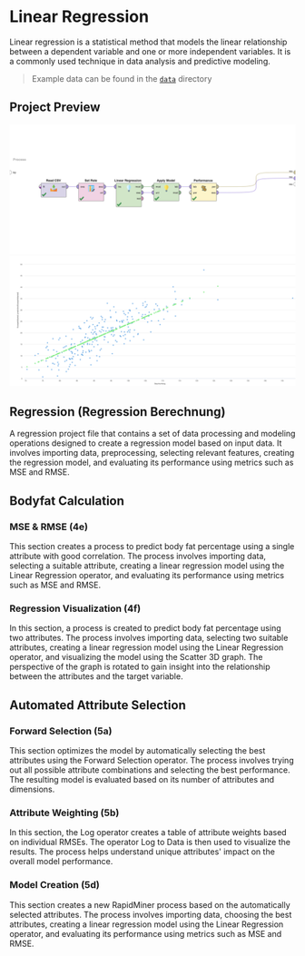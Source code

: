 # Linear Regression

Linear regression is a statistical method that models the linear relationship between a dependent variable and one or more independent variables. It is a commonly used technique in data analysis and predictive modeling.

> Example data can be found in the [`data`](./data/) directory

## Project Preview

![Rapid Miner Preview](../img/02_linear_regression_1.png)
![Rapid Miner Evaluation](../img/02_linear_regression_2.png)

## Regression (Regression Berechnung)

A regression project file that contains a set of data processing and modeling operations designed to create a regression model based on input data. It involves importing data, preprocessing, selecting relevant features, creating the regression model, and evaluating its performance using metrics such as MSE and RMSE.

## Bodyfat Calculation

### MSE & RMSE (4e)

This section creates a process to predict body fat percentage using a single attribute with good correlation. The process involves importing data, selecting a suitable attribute, creating a linear regression model using the Linear Regression operator, and evaluating its performance using metrics such as MSE and RMSE.

### Regression Visualization (4f)

In this section, a process is created to predict body fat percentage using two attributes. The process involves importing data, selecting two suitable attributes, creating a linear regression model using the Linear Regression operator, and visualizing the model using the Scatter 3D graph. The perspective of the graph is rotated to gain insight into the relationship between the attributes and the target variable.

## Automated Attribute Selection

### Forward Selection (5a)

This section optimizes the model by automatically selecting the best attributes using the Forward Selection operator. The process involves trying out all possible attribute combinations and selecting the best performance. The resulting model is evaluated based on its number of attributes and dimensions.

### Attribute Weighting (5b)

In this section, the Log operator creates a table of attribute weights based on individual RMSEs. The operator Log to Data is then used to visualize the results. The process helps understand unique attributes' impact on the overall model performance.

### Model Creation (5d)

This section creates a new RapidMiner process based on the automatically selected attributes. The process involves importing data, choosing the best attributes, creating a linear regression model using the Linear Regression operator, and evaluating its performance using metrics such as MSE and RMSE.
